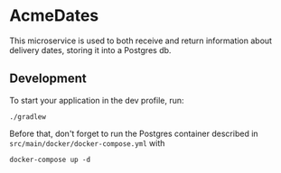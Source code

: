 # AcmeDates

This microservice is used to both receive and return information about delivery dates, storing it into a Postgres db.

## Development

To start your application in the dev profile, run:

    ./gradlew

Before that, don't forget to run the Postgres container described in `src/main/docker/docker-compose.yml` with

    docker-compose up -d
